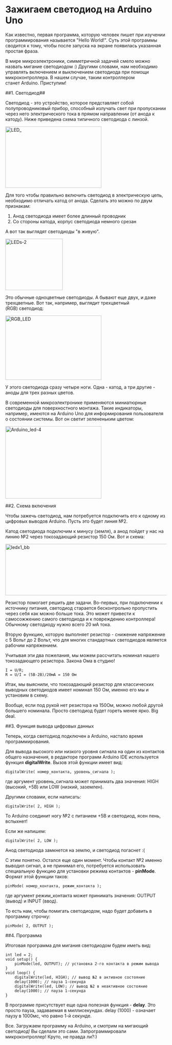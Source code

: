 Зажигаем светодиод на Arduino Uno
================================

Как известно, первая программа, которую человек пишет при изучении программирования называется "Hello World!". Суть этой программы сводится к тому, чтобы после запуска на экране появилась указанная простая фраза.

В мире микроэлектроники, симметричной задачей смело можно назвать мигание светодиодом :) Другими словами, нам необходимо управлять включением и выключением светодиода при помощи микроконтроллера. В нашем случае, таким контроллером станет Arduino. Приступим!

##1. Светодиод##

Светодиод - это устройство, которое представляет собой полупроводниковый прибор, способный излучать свет при пропускании через него электрического тока в прямом направлении (от анода к катоду). Ниже приведена схема типичного светодиода с линзой.

<a href="http://robotclass.ru/wp-content/uploads/2015/06/LED.png" width="400"><img class="alignnone size-medium wp-image-949" src="http://robotclass.ru/wp-content/uploads/2014/12/LED_-300x191.png" alt="LED_" width="300" height="191" /></a>

Для того чтобы правильно включить светодиод в электрическую цепь, необходимо отличать катод от анода. Сделать это можно по двум признакам:

1) Анод светодиода имеет более длинный проводник
2) Со стороны катода, корпус светодиода немного срезан

А вот так выглядят светодиоды "в живую".

<a href="http://robotclass.ru/wp-content/uploads/2014/12/LEDs-2.jpg"><img class="  wp-image-952 alignnone" src="http://robotclass.ru/wp-content/uploads/2014/12/LEDs-2-300x266.jpg" alt="LEDs-2" width="179" height="160" /></a>

Это обычные одноцветные светодиоды. А бывают еще двух, и даже трехцветные. Вот так, например, выглядит трехцветный (RGB) светодиод:

<a href="http://robotclass.ru/wp-content/uploads/2014/12/RGB_LED.jpg"><img class="alignnone size-medium wp-image-950" src="http://robotclass.ru/wp-content/uploads/2014/12/RGB_LED-300x200.jpg" alt="RGB_LED" width="300" height="200" /></a>

У этого светодиода сразу четыре ноги. Одна - катод, а три другие - аноды для трех разных цветов.

В современной микроэлектронике применяются миниатюрные светодиоды для поверхностного монтажа. Такие индикаторы, например, имеются на Arduino Uno для информирования пользователя о состоянии системы. Вот он светит зелененьким цветом:

<a href="http://robotclass.ru/wp-content/uploads/2014/12/Arduino_led-4.jpg"><img class="alignnone size-medium wp-image-953" src="http://robotclass.ru/wp-content/uploads/2014/12/Arduino_led-4-300x225.jpg" alt="Arduino_led-4" width="300" height="225" /></a>

##2. Схема включения

Чтобы зажечь светодиод, нам потребуется подключить его к одному из цифровых выводов Arduino. Пусть это будет линия №2.

Катод светодиода подключим к минусу (земля), а анод пойдет у нас на линию №2 через токозадающий резистор 150 Ом. Вот и схема:

<a href="http://robotclass.ru/wp-content/uploads/2014/12/ledx1_bb.png"><img class="alignnone  wp-image-954" src="http://robotclass.ru/wp-content/uploads/2014/12/ledx1_bb-300x79.png" alt="ledx1_bb" width="549" height="160" /></a>

Резистор помогает решить две задачи. Во-первых, при подключении к источнику питания, светодиод старается бесконтрольно пропустить через себя как можно больше тока. Это может привести к самосожжению самого светодиода и к повреждению контроллера! Обычному светодиоду нужно всего 20 мА тока.

Вторую функцию, которую выполняет резистор - снижение напряжение с 5 Вольт до 2 Вольт, что для многих стандартных светодиодов является рабочим напряжением.

Учитывая эти два пожелания, мы можем рассчитать номинал нашего токозадающего резистора. Закона Ома в студию!
```
I = U/R;
R = U/I = (5В-2В)/20мА = 150 Ом
```
Итак, мы выяснили, что токозадающий резистор для классических выводных светодиодов имеет номинал 150 Ом, именно его мы и установим в схему.

Вообще, если под рукой нет резистора на 150Ом, можно любой другой большего номинала. Просто светодиод будет гореть менее ярко. Big deal.

##3. Функция вывода цифровых данных

Теперь, когда светодиод подключен а Arduino, настало время программирования.

Для вывода высокого или низкого уровня сигнала на один из контактов общего назначения, в редакторе программ Arduino IDE используется функция <strong>digitalWrite</strong>. Вызов этой функции имеет вид:
```
digitalWrite( номер_контакта, уровень_сигнала );
```
где аргумент уровень_сигнала может принимать два значения: HIGH (высокий, +5В) или LOW (низкий, заземлен).

Другими словами, если написать:
```
digitalWrite( 2, HIGH );
```
То Arduino соединит ногу №2 с питанием +5В и светодиод, ясен пень, вспыхнет!

Если же напишем:

```
digitalWrite( 2, LOW );
```

Анод светодиода замкнется на землю, и светодиод погаснет :(

С этим понятно. Остался еще один момент. Чтобы контакт №2 именно выводил сигнал, а не принимал его, потребуется использовать специальную функцию для установки режима контактов - <strong>pinMode</strong>. Формат этой функции таков:

```
pinMode( номер_контакта, режим_контакта );
```

где аргумент режим_контакта может принимать значения: OUTPUT (вывод) и INPUT (ввод).

То есть нам, чтобы помигать светодиодом, надо будет добавить в программу строчку:

```
pinMode( 2, OUTPUT );
```

##4. Программа

Итоговая программа для мигания светодиодом будем иметь вид:
```
int led = 2;
void setup() { 
    pinMode(led, OUTPUT); // установка 2-го контакта в режим вывода
}
void loop() {
    digitalWrite(led, HIGH); // вывод №2 в активное состояние
    delay(1000); // пауза 1-секунда
    digitalWrite(led, LOW); // вывод №2 в неактивное состояние
    delay(1000); // пауза 1-секунда
}
```
В программе присутствует еще одна полезная функция - <strong>delay</strong>. Это просто пауза, задаваемая в миллисекундах. delay (1000) - означает паузу в 1000мс, что равно 1-й секунде.

Все. Загружаем программу на Arduino, и смотрим на мигающий светодиод! Вы сделали это сами. Запрограммировали микроконтроллер! Круто, не правда ли?:)

